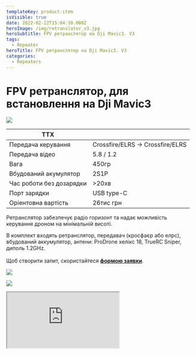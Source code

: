 ```yaml
---
templateKey: product-item
isVisible: true
date: 2022-02-22T15:04:10.000Z
heroImage: /img/retranslator_v3.jpg
heroSubtitle: FPV ретранслятор на Dji Mavic3. V3
tags:
  - Repeater
heroTitle: FPV ретранслятор на Dji Mavic3. V3
categories:
  - Repeaters
---
```

# FPV ретранслятор, для встановлення на Dji Mavic3

![](/img/img_3747_v2.jpg)

| ТТХ                      |                                  |
| ------------------------ | -------------------------------- |
| Передача керування       | Crossfire/ELRS -> Crossfire/ELRS |
| Передача відео           | 5.8 / 1.2                        |
| Вага                     | 450гр                            |
| В﻿будований акумулятор   | 2S1P                             |
| Час роботи без дозарядки | \>20хв                           |
| П﻿орт зарядки            | USB type-C                       |
| Оріентовна вартість      | 26тис грн                        |

Ретранслятор забезпечує радіо горизонт та надає можливість керування дроном на мінімальній висоті.

В комплект входять ретранслятор, передавач (кросфаєр або елрс), вбудований аккумулятор,  антени: ProDrone хелікс 18, TrueRC Sniper, диполь 1.2GHz. 
\
\
Щоб створити запит, скористайтеся <a href="https://docs.google.com/forms/d/1TCApMWtctqZN7LEEKFTjVBQc5R3FQGf2tWWAGfGwWSU" target="_blank" rel="noopener noreferrer">**формою заявки**</a>.

![](/img/img_3743_v2.jpg)

![](/img/screenshot-2024-05-12-at-23.06.50.png)

<div class="youtube-iframe-container">
  <iframe src="https://www.youtube.com/embed/tkkOZXZanyY" referrerpolicy="strict-origin-when-cross-origin"></iframe>
</div>
